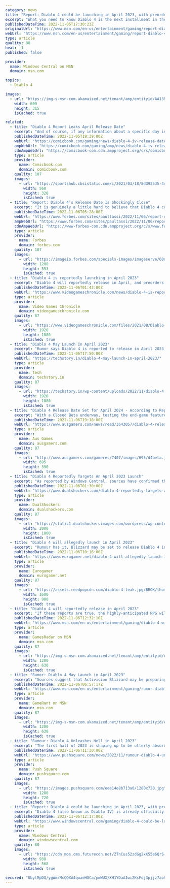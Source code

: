 ```yaml
---
category: news
title: "Report: Diablo 4 could be launching in April 2023, with preorders going live December"
excerpt: "What you need to know Diablo 4 is the next installment in the legendary action RPG series from Blizzard. A rumor over the summer suggested that Diablo 4 may be getting revealed at The Game Awards in ..."
publishedDateTime: 2022-11-05T17:30:23Z
originalUrl: "https://www.msn.com/en-us/entertainment/gaming/report-diablo-4-could-be-launching-in-april-2023-with-preorders-going-live-december/ar-AA13MSrn"
webUrl: "https://www.msn.com/en-us/entertainment/gaming/report-diablo-4-could-be-launching-in-april-2023-with-preorders-going-live-december/ar-AA13MSrn"
type: article
quality: 80
heat: -1
published: false

provider:
  name: Windows Central on MSN
  domain: msn.com

topics:
  - Diablo 4

images:
  - url: "https://img-s-msn-com.akamaized.net/tenant/amp/entityid/AA13MJi1.img?h=315&w=600&m=6&q=60&o=t&l=f&f=jpg&x=589&y=319"
    width: 600
    height: 315
    isCached: true

related:
  - title: "Diablo 4 Report Leaks April Release Date"
    excerpt: "And of course, if any information about a specific day in April emerges, we will also be sure to update the story. Diablo 4 is in development for PC, PS4, PS5, Xbox One, Xbox Series S, and Xbox Series ..."
    publishedDateTime: 2022-11-05T19:39:00Z
    webUrl: "https://comicbook.com/gaming/news/diablo-4-iv-release-date-report/"
    ampWebUrl: "https://comicbook.com/gaming/amp/news/diablo-4-iv-release-date-report/"
    cdnAmpWebUrl: "https://comicbook-com.cdn.ampproject.org/c/s/comicbook.com/gaming/amp/news/diablo-4-iv-release-date-report/"
    type: article
    provider:
      name: Comicbook.com
      domain: comicbook.com
    quality: 107
    images:
      - url: "https://sportshub.cbsistatic.com/i/2021/03/18/8d392535-4d08-4a2a-9a51-fbdcba1a6e5f/playstation-orange-1242469.jpg?width=568&height=320"
        width: 568
        height: 320
        isCached: true
  - title: "Report: Diablo 4’s Release Date Is Shockingly Close"
    excerpt: "It is genuinely a little hard to believe that Diablo 4 could be just six months away. We have seen very little footage from the game, relatively speaking, though we have gotten ma ..."
    publishedDateTime: 2022-11-06T05:28:00Z
    webUrl: "https://www.forbes.com/sites/paultassi/2022/11/06/report-diablo-4s-release-date-is-shockingly-close/"
    ampWebUrl: "https://www.forbes.com/sites/paultassi/2022/11/06/report-diablo-4s-release-date-is-shockingly-close/amp/"
    cdnAmpWebUrl: "https://www-forbes-com.cdn.ampproject.org/c/s/www.forbes.com/sites/paultassi/2022/11/06/report-diablo-4s-release-date-is-shockingly-close/amp/"
    type: article
    provider:
      name: Forbes
      domain: forbes.com
    quality: 107
    images:
      - url: "https://imageio.forbes.com/specials-images/imageserve/60ddba7d243d9e40469458fe/0x0.jpg?format=jpg&width=1200"
        width: 1200
        height: 553
        isCached: true
  - title: "Diablo 4 is reportedly launching in April 2023"
    excerpt: "Diablo 4 will reportedly release in April, and preorders for the game will open in December, according to a new report."
    publishedDateTime: 2022-11-06T01:43:00Z
    webUrl: "https://www.videogameschronicle.com/news/diablo-4-is-reportedly-launching-in-april-2023/"
    type: article
    provider:
      name: Video Games Chronicle
      domain: videogameschronicle.com
    quality: 87
    images:
      - url: "https://www.videogameschronicle.com/files/2021/08/Diablo-4-rogue-art.jpg"
        width: 1920
        height: 1080
        isCached: true
  - title: "Diablo 4 May Launch In April 2023"
    excerpt: "Rumor says Diablo 4 is reported to release in April 2023, with preorders open in December. More recently, reports suggested that Blizzards Diablo 4 would be shown off on the Game Awards 2022 show on ..."
    publishedDateTime: 2022-11-06T17:50:00Z
    webUrl: "https://techstory.in/diablo-4-may-launch-in-april-2023/"
    type: article
    provider:
      name: tech
      domain: techstory.in
    quality: 87
    images:
      - url: "https://techstory.in/wp-content/uploads/2022/11/diablo-4.jpg"
        width: 1920
        height: 1080
        isCached: true
  - title: "Diablo 4 Release Date Set for April 2024 - According to Reports"
    excerpt: "With a Closed Beta underway, testing the end-game features of Diablo 4, and a planned \"first-half of 2023\" release window currently - it's safe to assume that Blizzard's highly anticipated action-RPG ..."
    publishedDateTime: 2022-11-06T19:18:00Z
    webUrl: "https://www.ausgamers.com/news/read/3643057/diablo-4-release-date-april-2024-report"
    type: article
    provider:
      name: Aus Games
      domain: ausgamers.com
    quality: 87
    images:
      - url: "http://www.ausgamers.com/gameres/7407/images/695/d4beta.jpg"
        width: 695
        height: 390
        isCached: true
  - title: "Diablo 4 Reportedly Targets An April 2023 Launch"
    excerpt: "As reported by Windows Central, sources have confirmed that Diablo 4 will get an official release date next month during The Game Awards 2022 ceremony. The source claims that the game will be released ..."
    publishedDateTime: 2022-11-06T01:30:00Z
    webUrl: "https://www.dualshockers.com/diablo-4-reportedly-targets-april-2023-launch/"
    type: article
    provider:
      name: DualShockers
      domain: dualshockers.com
    quality: 87
    images:
      - url: "https://static1.dualshockersimages.com/wordpress/wp-content/uploads/2022/11/Diablo.jpg"
        width: 2000
        height: 1000
        isCached: true
  - title: "Diablo 4 will allegedly launch in April 2023"
    excerpt: "Rumour has it, Blizzard may be set to release Diablo 4 in April 2023. That's according to the XboxEra podcast and ..."
    publishedDateTime: 2022-11-06T10:16:00Z
    webUrl: "https://www.eurogamer.net/diablo-4-will-allegedly-launch-in-april-2023"
    type: article
    provider:
      name: Eurogamer
      domain: eurogamer.net
    quality: 87
    images:
      - url: "https://assets.reedpopcdn.com/diablo-4-leak.jpg/BROK/thumbnail/1600x900/format/jpg/quality/80/diablo-4-leak.jpg"
        width: 1600
        height: 900
        isCached: true
  - title: "Diablo 4 will reportedly release in April 2023"
    excerpt: "If these reports are true, the highly-anticipated RPG will reportedly open up for pre-orders next month, launch in early access in February, and be fully released in April 2023. That's according to ..."
    publishedDateTime: 2022-11-06T12:32:10Z
    webUrl: "https://www.msn.com/en-us/entertainment/gaming/diablo-4-will-reportedly-release-in-april-2023/ar-AA13Obz9"
    type: article
    provider:
      name: GamesRadar on MSN
      domain: msn.com
    quality: 87
    images:
      - url: "https://img-s-msn-com.akamaized.net/tenant/amp/entityid/AA13rx8e.img?h=630&w=1200&m=6&q=60&o=t&l=f&f=jpg"
        width: 1200
        height: 630
        isCached: true
  - title: "Rumor: Diablo 4 May Launch in April 2023"
    excerpt: "Sources suggest that Activision Blizzard may be preparing to launch its next flagship ARPG, the long-awaited Diablo 4, in April 2023."
    publishedDateTime: 2022-11-06T06:57:17Z
    webUrl: "https://www.msn.com/en-us/entertainment/gaming/rumor-diablo-4-may-launch-in-april-2023/ar-AA13NunU"
    type: article
    provider:
      name: GameRant on MSN
      domain: msn.com
    quality: 87
    images:
      - url: "https://img-s-msn-com.akamaized.net/tenant/amp/entityid/AA13NBf5.img?h=630&w=1200&m=6&q=60&o=t&l=f&f=jpg"
        width: 1200
        height: 630
        isCached: true
  - title: "Rumour: Diablo 4 Unleashes Hell in April 2023"
    excerpt: "The first half of 2023 is shaping up to be utterly absurd for new games, by the way. It's genuinely one of the most impressive release schedules we've ever seen — or thereabouts. Throw Diablo 4 into ..."
    publishedDateTime: 2022-11-06T11:30:00Z
    webUrl: "https://www.pushsquare.com/news/2022/11/rumour-diablo-4-unleashes-hell-in-april-2023"
    type: article
    provider:
      name: Push Square
      domain: pushsquare.com
    quality: 87
    images:
      - url: "https://images.pushsquare.com/eee14e8b713a0/1280x720.jpg"
        width: 1280
        height: 720
        isCached: true
  - title: "Report: Diablo 4 could be launching in April 2023, with preorders going live December"
    excerpt: "Diablo 4 (also known as Diablo IV) is already officially slated for 2023, but now we may have narrowed it down to a specific month. Diablo 4 is the latest installment in Blizzard's legendary action ..."
    publishedDateTime: 2022-11-06T12:17:00Z
    webUrl: "https://www.windowscentral.com/gaming/diablo-4-could-be-launching-in-april-2023-with-preorders-going-live-december"
    type: article
    provider:
      name: Windows Central
      domain: windowscentral.com
    quality: 80
    images:
      - url: "https://cdn.mos.cms.futurecdn.net/ZTnCus52zdGg2xK55e6QrS-1200-80.png"
        width: 938
        height: 568
        isCached: true

secured: "UbytMpDQ/ygWm/McQQXA4qwaeHGCa/pmWUX/XH1YDaAIwiZKsFoj3pjjz7aoSLqpHWFhPbLEiDeuM5JkQd3e31kFMMr49u8V+2pdt8q75CYF+Iqd8cgZCCkBisQpqlrJifqdDrAlU4lM4CPiL6h4aGExv18g/GctEpcYg3yHQyN0ECRtQEI7RZoHtLjwjauUj9tZVrOgKtxwxFBzaoCt06lkEZBYTC8VdxRvC6X4xyhoQ7e1ktIlAi2/bXZK19FetEcD2jv9ia8qR4vVW1U90M+sS5+PDLbpmPWUDRqjOFG12s2rXzipsJ8JOVXsqCJJ3Rwi6IFtKbVtfrs/Q5EZzKSivCW2lYHkRRauX1aPxWE=;WCnqJDjRpWFD39epWk5yyw=="
---
```



